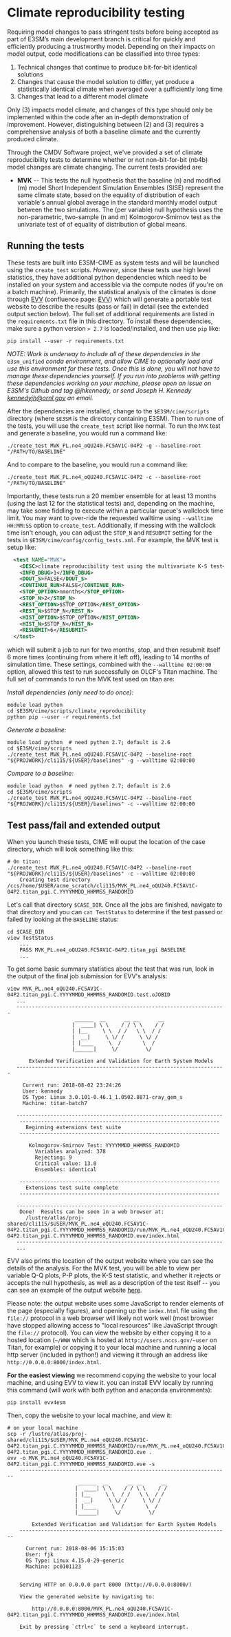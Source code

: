 Climate reproducibility testing
===============================

Requiring model changes to pass stringent tests before being accepted as part of E3SM’s main development 
branch is critical for quickly and efficiently producing a trustworthy model.  Depending on their
impacts on model output, code modifications can be classified into three types:

1. Technical changes that continue to produce bit-for-bit identical solutions
2. Changes that cause the model solution to differ,  yet produce a statistically identical climate when
   averaged over a sufficiently long time
3. Changes that lead to a different model climate

Only (3) impacts model climate, and changes of this type should only be implemented within the code 
after an in-depth demonstration of improvement. However, distinguishing between (2) and (3) requires
a comprehensive analysis of both a baseline climate and the currently produced climate.   

Through the CMDV Software project, we've provided a set of climate reproducibility tests to determine
whether or not non-bit-for-bit (nb4b) model changes are climate changing. The current tests provided are:

* **MVK** --  This tests the null hypothesis that the baseline (n) and modified (m) model Short Independent 
  Simulation Ensembles (SISE) represent the same climate state, based on the equality of distribution 
  of each variable's annual global average in the standard monthly model output between the two 
  simulations. The (per variable) null hypothesis uses the non-parametric, two-sample (n and m) 
  Kolmogorov-Smirnov test as the univariate test of of equality of distribution of global means.
 
 
Running the tests
-----------------

These tests are built into E3SM-CIME as system tests and will be launched using the `create_test` scripts. 
*However*, since these tests use high level statistics, they have additional python dependencies which
need to be installed on your system and accessible via the compute nodes (if you're on a batch machine).
Primarily, the statistical analysis of the climates is done through [EVV](https://github.com/LIVVkit/evv4esm) 
(confluence page: [EVV](https://acme-climate.atlassian.net/wiki/spaces/EIDMG/pages/774177270/EVV)) which will
generate a portable test website to describe the results (pass or fail) in detail (see the extended output 
section below). The full set of additional requirements are listed in the `requirements.txt` file in this directory. To install these
dependencies, make sure a python version `> 2.7` is loaded/installed, and then use `pip` like: 

```
pip install --user -r requirements.txt
``` 

*NOTE: Work is underway to include all of these dependencies in the* `e3sm_unified` *conda environment,
and allow CIME to optionally load and use this environment for these tests. Once this is done, you will
not have to manage these dependencies yourself. If you run into problems with getting these dependencies
working on your machine, please open an issue on E3SM's Github and tag @jhkennedy, or send 
Joseph H. Kennedy <kennedyjh@ornl.gov> an email.*

After the dependencies are installed, change to the `$E3SM/cime/scripts` directory (where `$E3SM` is the 
directory containing E3SM). Then to run one of the tests, you will use the `create_test` script like normal. 
To run the `MVK` test and generate a baseline, you would run a command like: 

```
./create_test MVK_PL.ne4_oQU240.FC5AV1C-04P2 -g --baseline-root "/PATH/TO/BASELINE" 
```

And to compare to the baseline, you would run a command like: 


```
./create_test MVK_PL.ne4_oQU240.FC5AV1C-04P2 -c --baseline-root "/PATH/TO/BASELINE" 
```

Importantly, these tests run a 20 member ensemble for at least 13 months (using the last 12 for the 
statistical tests) and, depending on the machine, may take some fiddling to execute within a particular 
queue's wallclock time limit. You may want to over-ride the requested walltime using `--walltime HH:MM:SS` 
option to `create_test`. Additionally, if messing with the wallclock time isn't enough, you can adjust the 
`STOP_N` and `RESUBMIT` setting for the tests in `$E3SM/cime/config/config_tests.xml`. For example, the
MVK test is setup like:   

```xml
  <test NAME="MVK">
    <DESC>climate reproducibility test using the multivariate K-S test</DESC>
    <INFO_DBUG>1</INFO_DBUG>
    <DOUT_S>FALSE</DOUT_S>
    <CONTINUE_RUN>FALSE</CONTINUE_RUN>
    <STOP_OPTION>nmonths</STOP_OPTION>
    <STOP_N>2</STOP_N>
    <REST_OPTION>$STOP_OPTION</REST_OPTION>
    <REST_N>$STOP_N</REST_N>
    <HIST_OPTION>$STOP_OPTION</HIST_OPTION>
    <HIST_N>$STOP_N</HIST_N>
    <RESUBMIT>6</RESUBMIT>
  </test>
```  

which will submit a job to run for two months, stop, and then resubmit itself 6 more times (continuing from 
where it left off), leading to 14 months of simulation time. These settings, combined with the 
`--walltime 02:00:00` option, allowed this test to run successfully on OLCF's Titan machine. The full set of
commands to run the MVK test used on titan are:

*Install dependencies (only need to do once):*
```
module load python
cd $E3SM/cime/scripts/climate_reproducibility
python pip --user -r requirements.txt
``` 

*Generate a baseline:*
```
module load python  # need python 2.7; default is 2.6
cd $E3SM/cime/scripts
./create_test MVK_PL.ne4_oQU240.FC5AV1C-04P2 --baseline-root "${PROJWORK}/cli115/${USER}/baselines" -g --walltime 02:00:00
```

*Compare to a baseline:*
```
module load python  # need python 2.7; default is 2.6
cd $E3SM/cime/scripts
./create_test MVK_PL.ne4_oQU240.FC5AV1C-04P2 --baseline-root "${PROJWORK}/cli115/${USER}/baselines" -c --walltime 02:00:00
```

Test pass/fail and extended output
----------------------------------

When you launch these tests, CIME will ouput the location of the case directory, which will look 
something like this:

```
# On titan:
./create_test MVK_PL.ne4_oQU240.FC5AV1C-04P2 --baseline-root "${PROJWORK}/cli115/${USER}/baselines" -c --walltime 02:00:00
    Creating test directory /ccs/home/$USER/acme_scratch/cli115/MVK_PL.ne4_oQU240.FC5AV1C-04P2.titan_pgi.C.YYYYMMDD_HHMMSS_RANDOMID
```

Let's call that directory `$CASE_DIR`. Once all the jobs are finished, navigate to that directory and 
you can `cat TestStatus` to determine if the test passed or failed by looking at the `BASELINE` status:  

```
cd $CASE_DIR
view TestStatus
    ...
    PASS MVK_PL.ne4_oQU240.FC5AV1C-04P2.titan_pgi BASELINE
    ...

```

To get some basic summary statistics about the test that was run, look in the output of the final job 
submission for EVV's analysis:

 ```
view MVK_PL.ne4_oQU240.FC5AV1C-04P2.titan_pgi.C.YYYYMMDD_HHMMSS_RANDOMID.test.oJOBID
    ...
    -------------------------------------------------------------------- 
                       ______  __      __ __      __                     
                      |  ____| \ \    / / \ \    / /                     
                      | |__     \ \  / /   \ \  / /                      
                      |  __|     \ \/ /     \ \/ /                       
                      | |____     \  /       \  /                        
                      |______|     \/         \/                         
                                                                         
        Extended Verification and Validation for Earth System Models     
    -------------------------------------------------------------------- 
     
      Current run: 2018-08-02 23:24:26 
      User: kennedy 
      OS Type: Linux 3.0.101-0.46.1_1.0502.8871-cray_gem_s 
      Machine: titan-batch7 
       
    ------------------------------------------------------------------- 
     ----------------------------------------------------------------- 
       Beginning extensions test suite  
     ----------------------------------------------------------------- 
     
        Kolmogorov-Smirnov Test: YYYYMMDD_HHMMSS_RANDOMID 
          Variables analyzed: 378 
          Rejecting: 9 
          Critical value: 13.0 
          Ensembles: identical 
     
     ----------------------------------------------------------------- 
       Extensions test suite complete  
     ----------------------------------------------------------------- 
     
    ------------------------------------------------------------------- 
     Done!  Results can be seen in a web browser at: 
       /lustre/atlas/proj-shared/cli115/$USER/MVK_PL.ne4_oQU240.FC5AV1C-04P2.titan_pgi.C.YYYYMMDD_HHMMSS_RANDOMID/run/MVK_PL.ne4_oQU240.FC5AV1C-04P2.titan_pgi.C.YYYYMMDD_HHMMSS_RANDOMID.eve/index.html 
    -------------------------------------------------------------------
    ...
```

EVV also prints the location of the output website where you can see the details of the analysis. For 
the MVK test, you will be able to view per variable Q-Q plots, P-P plots, the K-S test statistic, and 
whether it rejects or accepts the null hypothesis, as well as a description of the test itself -- you 
can see an example of the output website [here](http://livvkit.github.io/evv4esm/).

Please note: the output website uses some JavaScript to render elements of the page (especially figures), 
and opening up the `index.html` file using the `file://` protocol in a web browser will likely not work 
well (most browser have stopped allowing access to "local resources" like JavaScript through the `file://` 
protocol). You can view the website by either copying it to a hosted location (`~/WWW` which is hosted at 
`http://users.nccs.gov/~user` on Titan, for example) or copying it to your local machine and running a 
local http server (included in python!) and viewing it through an address like `http://0.0.0.0:8000/index.html`.  

**For the easiest viewing** we recommend copying the website to your local machine, and using EVV to 
view it. you can install EVV locally by running this command (will work with both python and anaconda 
environments):

```
pip install evv4esm
``` 

Then, copy the website to your local machine, and view it: 


```
# on your local machine
scp -r /lustre/atlas/proj-shared/cli115/$USER/MVK_PL.ne4_oQU240.FC5AV1C-04P2.titan_pgi.C.YYYYMMDD_HHMMSS_RANDOMID/run/MVK_PL.ne4_oQU240.FC5AV1C-04P2.titan_pgi.C.YYYYMMDD_HHMMSS_RANDOMID.eve . 
evv -o MVK_PL.ne4_oQU240.FC5AV1C-04P2.titan_pgi.C.YYYYMMDD_HHMMSS_RANDOMID.eve -s
    --------------------------------------------------------------------
                       ______  __      __ __      __                    
                      |  ____| \ \    / / \ \    / /                    
                      | |__     \ \  / /   \ \  / /                     
                      |  __|     \ \/ /     \ \/ /                      
                      | |____     \  /       \  /                       
                      |______|     \/         \/                        
                                                                        
        Extended Verification and Validation for Earth System Models    
    --------------------------------------------------------------------
    
      Current run: 2018-08-06 15:15:03
      User: fjk
      OS Type: Linux 4.15.0-29-generic
      Machine: pc0101123
      
    
    Serving HTTP on 0.0.0.0 port 8000 (http://0.0.0.0:8000/)
    
    View the generated website by navigating to:
    
        http://0.0.0.0:8000/MVK_PL.ne4_oQU240.FC5AV1C-04P2.titan_pgi.C.YYYYMMDD_HHMMSS_RANDOMID.eve/index.html
    
    Exit by pressing `ctrl+c` to send a keyboard interrupt.
    
```

